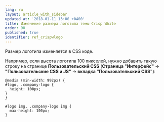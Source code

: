```yaml
---
lang: ru
layout: article_with_sidebar
updated_at: '2018-01-11 13:00 +0400'
title: Изменение размера логотипа темы Crisp White
order: 90
published: true
identifier: ref_crispwlogo
---
```

Размер логотипа изменяется в CSS коде.

Например, если высота логотипа 100 пикселей, нужно добавить такую строку на странице **Пользовательский CSS** (**Страница "Интерфейс"** -> **"Пользовательские CSS и JS"** -> **вкладка "Пользовательский CSS"**):

```
@media (min-width: 992px) {
#logo, .company-logo {
  height: 100px;
}
}

#logo img, .company-logo img {
  max-height: 100px;
}
```
